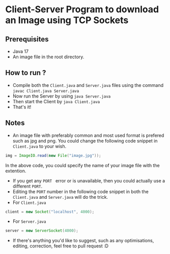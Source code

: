 # Client-Server Program to download an Image using TCP Sockets

## Prerequisites
+ Java 17
+ An image file in the root directory.

## How to run ?
- Compile both the `Client.java` and `Server.java` files using the command ```javac Client.java Server.java```
- Now run the Server by using `java Server.java`
- Then start the Client by `java Client.java`
- That's it!

## Notes
+ An image file with preferably common and most used format is prefered such as jpg and png. You could change the following code snippet in `Client.java` to your wish.
```java
img = ImageIO.read(new File("image.jpg"));
```
In the above code, you could specify the name of your image file with the extention.

+ If you get any `PORT ` error or is unavailable, then you could actually use a different `PORT`. 
+ Editing the `PORT` number in the following code snippet in both the `Client.java` and `Server.java` will do the trick.
+ For `Client.java`
```java
client = new Socket("localhost", 4000);
```
+ For `Server.java`
```java
server = new ServerSocket(4000);
```

+ If there's anything you'd like to suggest, such as any optimisations, editing, correction, feel free to pull request :D
